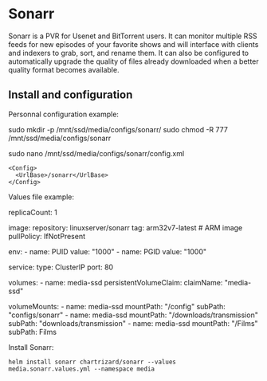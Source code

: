 # Sonarr

Sonarr is a PVR for Usenet and BitTorrent users. It can monitor multiple RSS feeds for new episodes of your favorite shows and will interface with clients and indexers to grab, sort, and rename them. It can also be configured to automatically upgrade the quality of files already downloaded when a better quality format becomes available.


## Install and configuration

Personnal configuration example:

   sudo mkdir -p /mnt/ssd/media/configs/sonarr/
   sudo chmod -R 777 /mnt/ssd/media/configs/sonarr

   sudo nano /mnt/ssd/media/configs/sonarr/config.xml

    <Config>
      <UrlBase>/sonarr</UrlBase>
    </Config>

Values file example:

   replicaCount: 1

   image:
     repository: linuxserver/sonarr
     tag: arm32v7-latest # ARM image
     pullPolicy: IfNotPresent

   env:
     - name: PUID
       value: "1000"
     - name: PGID
       value: "1000"

   service:
     type: ClusterIP
     port: 80

   volumes:
     - name: media-ssd
       persistentVolumeClaim:
         claimName: "media-ssd" 

   volumeMounts:
     - name: media-ssd
       mountPath: "/config"
       subPath: "configs/sonarr" 
     - name: media-ssd
       mountPath: "/downloads/transmission"
       subPath: "downloads/transmission"
     - name: media-ssd
       mountPath: "/Films"
       subPath: Films


Install Sonarr:

    helm install sonarr chartrizard/sonarr --values media.sonarr.values.yml --namespace media











